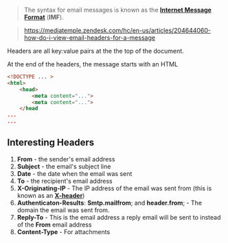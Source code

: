 > The syntax for email messages is known as the **[Internet Message Format](https://datatracker.ietf.org/doc/html/rfc5322)** (**IMF**).

> <https://mediatemple.zendesk.com/hc/en-us/articles/204644060-how-do-i-view-email-headers-for-a-message>

Headers are all key:value pairs at the the top of the document.

At the end of the headers, the message starts with an HTML 

``` HTML
<!DOCTYPE ... >
<html>
	<head>
		<meta content="...">
		<meta content="...">
	</head
...
...
```

## Interesting Headers

1. **From** - the sender's email address
2. **Subject** - the email's subject line
3. **Date** - the date when the email was sent
4. **To** - the recipient's email address
5. **X-Originating-IP** - The IP address of the email was sent from (this is known as an **[X-header](https://help.returnpath.com/hc/en-us/articles/220567127-What-are-X-headers-)**)
6. **Authenticaton-Results**: **Smtp.mailfrom**; and **header.from**; - The domain the email was sent from.
7. **Reply-To** - This is the email address a reply email will be sent to instead of the **From** email address
8. **Content-Type** - For attachments
